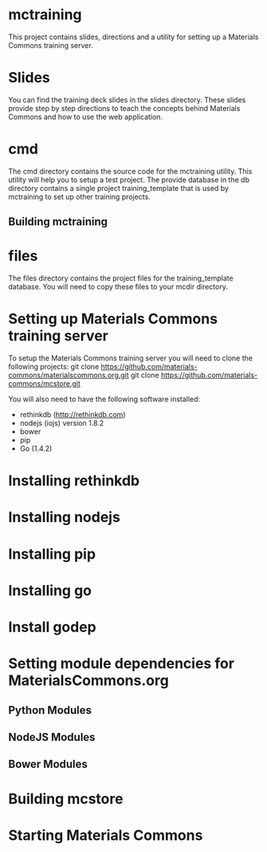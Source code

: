# mctraining

This project contains slides, directions and a utility for setting up a Materials Commons training server.

# Slides
You can find the training deck slides in the slides directory. These slides provide step by step directions to
teach the concepts behind Materials Commons and how to use the web application.

# cmd
The cmd directory contains the source code for the mctraining utility. This utility will help you to setup
a test project. The provide database in the db directory contains a single project training_template that
is used by mctraining to set up other training projects.

## Building mctraining

# files
The files directory contains the project files for the training_template database. You will need to
copy these files to your mcdir directory.

# Setting up Materials Commons training server
To setup the Materials Commons training server you will need to clone the following projects:
git clone https://github.com/materials-commons/materialscommons.org.git
git clone https://github.com/materials-commons/mcstore.git

You will also need to have the following software installed:
  * rethinkdb (http://rethinkdb.com)
  * nodejs (iojs) version 1.8.2
  * bower
  * pip
  * Go (1.4.2)

# Installing rethinkdb

# Installing nodejs

# Installing pip

# Installing go

# Install godep

# Setting module dependencies for MaterialsCommons.org
## Python Modules
## NodeJS Modules
## Bower Modules

# Building mcstore

# Starting Materials Commons
